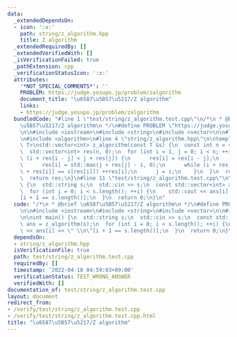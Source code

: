 ```yaml
---
data:
  _extendedDependsOn:
  - icon: ':x:'
    path: string/z_algorithm.hpp
    title: Z algorithm
  _extendedRequiredBy: []
  _extendedVerifiedWith: []
  _isVerificationFailed: true
  _pathExtension: cpp
  _verificationStatusIcon: ':x:'
  attributes:
    '*NOT_SPECIAL_COMMENTS*': ''
    PROBLEM: https://judge.yosupo.jp/problem/zalgorithm
    document_title: "\u6587\u5B57\u5217/Z algorithm"
    links:
    - https://judge.yosupo.jp/problem/zalgorithm
  bundledCode: "#line 1 \"test/string/z_algorithm.test.cpp\"\n/*\n * @brief \u6587\
    \u5B57\u5217/Z algorithm\n */\n#define PROBLEM \"https://judge.yosupo.jp/problem/zalgorithm\"\
    \n\n#include <iostream>\n#include <string>\n#include <vector>\n\n#line 2 \"string/z_algorithm.hpp\"\
    \n#include <algorithm>\n#line 4 \"string/z_algorithm.hpp\"\n\ntemplate <typename\
    \ T>\nstd::vector<int> z_algorithm(const T &s) {\n  const int n = s.size();\n\
    \  std::vector<int> res(n, 0);\n  for (int i = 1, j = 0; i < n; ++i) {\n    if\
    \ (i + res[i - j] < j + res[j]) {\n      res[i] = res[i - j];\n    } else {\n\
    \      res[i] = std::max(j + res[j] - i, 0);\n      while (i + res[i] < n && s[i\
    \ + res[i]] == s[res[i]]) ++res[i];\n      j = i;\n    }\n  }\n  res[0] = n;\n\
    \  return res;\n}\n#line 11 \"test/string/z_algorithm.test.cpp\"\n\nint main()\
    \ {\n  std::string s;\n  std::cin >> s;\n  const std::vector<int> ans = z_algorithm(s);\n\
    \  for (int i = 0; i < s.length(); ++i) {\n    std::cout << ans[i] << \" \\n\"\
    [i + 1 == s.length()];\n  }\n  return 0;\n}\n"
  code: "/*\n * @brief \u6587\u5B57\u5217/Z algorithm\n */\n#define PROBLEM \"https://judge.yosupo.jp/problem/zalgorithm\"\
    \n\n#include <iostream>\n#include <string>\n#include <vector>\n\n#include \"../../string/z_algorithm.hpp\"\
    \n\nint main() {\n  std::string s;\n  std::cin >> s;\n  const std::vector<int>\
    \ ans = z_algorithm(s);\n  for (int i = 0; i < s.length(); ++i) {\n    std::cout\
    \ << ans[i] << \" \\n\"[i + 1 == s.length()];\n  }\n  return 0;\n}\n"
  dependsOn:
  - string/z_algorithm.hpp
  isVerificationFile: true
  path: test/string/z_algorithm.test.cpp
  requiredBy: []
  timestamp: '2022-04-18 04:59:03+09:00'
  verificationStatus: TEST_WRONG_ANSWER
  verifiedWith: []
documentation_of: test/string/z_algorithm.test.cpp
layout: document
redirect_from:
- /verify/test/string/z_algorithm.test.cpp
- /verify/test/string/z_algorithm.test.cpp.html
title: "\u6587\u5B57\u5217/Z algorithm"
---
```


